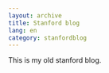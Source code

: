 ```yaml
---
layout: archive
title: Stanford blog
lang: en
category: stanfordblog
---
```


This is my old stanford blog.
